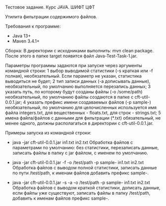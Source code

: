 Тестовое задание. Курс JAVA. ШИФТ ЦФТ

Утилита фильтрации содержимого файлов.

Требования к программе:
- Java 13+
- Maven 3.4.1+

Сборка:
В директории с исходниками выполнить: mvn clean package. После этого в папке target появится файл Java-Test-Task-1.jar.

Параметры программы задаются при запуске через аргументы командной строки:
1 выбор выводимой статистики (-s краткая или -f полная), необязательный. Если параметр не указан, статистика выводиться не будет;
2 тип записи данных (-a дописывать данные), необязательный, по умолчанию выполняется перезапись данных;
3 указать путь, по которому будут созданы файлы (-o /some/path) необязательный, по умолчанию файлы создаются в папке с cft-util-0.0.1.jar;
4 указать префикс имени создаваемых файлов (-p sample-) необязательный, по умолчанию для целочисленных используется имя файла integers.txt, для вещественных - floats.txt, для строк - strings.txt;
5 имена файла/файлов с данными для фильтрации (*.txt) обязательный, не менее одного, должны располагаться в директории с cft-util-0.0.1.jar.

Примеры запуска из командной строки:
- java -jar cft-util-0.0.1.jar in1.txt in2.txt 
  Обработка файлов с параметрами по умолчанию: без статистики, перезаписать данные, записать файлы в папку с jar файлом, с именем по умолчанию.

- java -jar cft-util-0.0.1.jar -f -o /test/path -p sample- in1.txt in2.txt
  Обработка файлов с выводом полной статистики, записать данные по пути /test/path, к именам файлов добавить префикс sample-.

- java -jar cft-util-0.0.1.jar -s -a -o /test/path -p sample- in1.txt in2.txt
  Обработка файлов с выводом краткой статистики, дописать данные, если файлы уже существуют, записать файлы в папку /test/path, добавить к именам файлов префикс sample-.